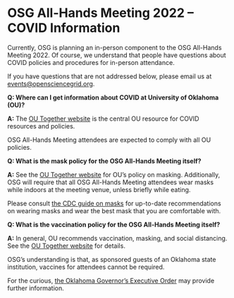 # OSG All-Hands Meeting 2022 &ndash; COVID Information

Currently, OSG is planning an in-person component to the OSG All-Hands Meeting 2022.
Of course, we understand that people have questions about COVID policies and procedures for in-person attendance.

If you have questions that are not addressed below, please email us at events@opensciencegrid.org.

**Q: Where can I get information about COVID at University of Oklahoma (OU)?**

**A:** The [OU Together website](https://www.ou.edu/together) is the central OU resource for
COVID resources and policies.

OSG All-Hands Meeting attendees are expected to comply with all OU policies.

**Q: What is the mask policy for the OSG All-Hands Meeting itself?**

**A:** See the [OU Together website](https://www.ou.edu/together) for OU’s policy on masking.
Additionally, OSG will require that all OSG All-Hands Meeting attendees wear masks while indoors at the meeting venue,
unless briefly while eating.

Please consult
[the CDC guide on masks](https://www.cdc.gov/coronavirus/2019-ncov/prevent-getting-sick/about-face-coverings.html)
for up-to-date recommendations on wearing masks and wear the best mask that you are comfortable with.

**Q: What is the vaccination policy for the OSG All-Hands Meeting itself?**

**A:** In general, OU recommends vaccination, masking, and social distancing.
See the [OU Together website](https://www.ou.edu/together) for details.

OSG’s understanding is that, as sponsored guests of an Oklahoma state institution, vaccines for attendees cannot be required.

For the curious, [the Oklahoma Governor’s Executive Order](https://www.sos.ok.gov/documents/executive/2004.pdf)
may provide further information.
